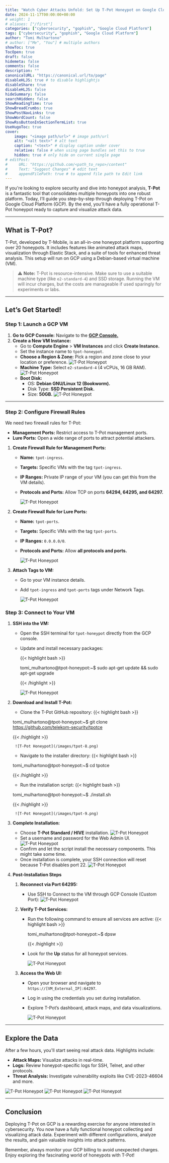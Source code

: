 ```yaml
---
title: "Watch Cyber Attacks Unfold: Set Up T-Pot Honeypot on Google Cloud Platform"
date: 2024-11-17T00:00:00+00:00
# weight: 1
# aliases: ["/first"]
categories: ["cybersecurity", "gophish", "Google Cloud Platform"]
tags: ["cybersecurity", "gophish", "Google Cloud Platform"]
author: "Tomi Mulhartono"
# author: ["Me", "You"] # multiple authors
showToc: true
TocOpen: true
draft: false
hidemeta: false
comments: false
description: ""
canonicalURL: "https://canonical.url/to/page"
disableHLJS: true # to disable highlightjs
disableShare: true
disableHLJS: false
hideSummary: false
searchHidden: false
ShowReadingTime: true
ShowBreadCrumbs: true
ShowPostNavLinks: true
ShowWordCount: false
ShowRssButtonInSectionTermList: true
UseHugoToc: true
cover:
    image: "<image path/url>" # image path/url
    alt: "<alt text>" # alt text
    caption: "<text>" # display caption under cover
    relative: false # when using page bundles set this to true
    hidden: true # only hide on current single page
# editPost:
#     URL: "https://github.com/<path_to_repo>/content"
#     Text: "Suggest Changes" # edit text
#     appendFilePath: true # to append file path to Edit link
---
```


If you're looking to explore security and dive into honeypot analysis, **T-Pot** is a fantastic tool that consolidates multiple honeypots into one robust platform. Today, I’ll guide you step-by-step through deploying T-Pot on Google Cloud Platform (GCP). By the end, you’ll have a fully operational T-Pot honeypot ready to capture and visualize attack data.

---

## What is T-Pot?

T-Pot, developed by T-Mobile, is an all-in-one honeypot platform supporting over 20 honeypots. It includes features like animated attack maps, visualization through Elastic Stack, and a suite of tools for enhanced threat analysis. This setup will run on GCP using a Debian-based virtual machine (VM).

>⚠ **Note:** T-Pot is resource-intensive. Make sure to use a suitable machine type (like `e2-standard-4`) and SSD storage. Running the VM will incur charges, but the costs are manageable if used sparingly for experiments or labs.

---

## Let’s Get Started!

### Step 1: Launch a GCP VM
1. **Go to GCP Console:** Navigate to the **[GCP Console.](https://console.cloud.google.com/)**
2. **Create a New VM Instance:**
    - Go to **Compute Engine** > **VM Instances** and click **Create Instance.**
    - Set the instance name to `tpot-honeypot`.
    - **Choose a Region & Zone:** Pick a region and zone close to your location or preference.
    ![T-Pot Honeypot](/images/tpot-1.jpg)
    - **Machine Type:** Select `e2-standard-4` (4 vCPUs, 16 GB RAM).
    ![T-Pot Honeypot](/images/tpot-2.jpg)
    - **Boot Disk:**
        - OS: **Debian GNU/Linux 12 (Bookworm).**
        - Disk Type: **SSD Persistent Disk.**
        - Size: **50GB.**
        ![T-Pot Honeypot](/images/tpot-3.jpg)

---

### Step 2: Configure Firewall Rules

We need two firewall rules for T-Pot:

- **Management Ports:** Restrict access to T-Pot management ports.
- **Lure Ports:** Open a wide range of ports to attract potential attackers.

1. **Create Firewall Rule for Management Ports:**

    - **Name:** `tpot-ingress`.
    - **Targets:** Specific VMs with the tag `tpot-ingress`.
    - **IP Ranges:** Private IP range of your VM (you can get this from the VM details).
    - **Protocols and Ports:** Allow TCP on ports **64294, 64295, and 64297.**

        ![T-Pot Honeypot](/images/tpot-4.jpg)

2. **Create Firewall Rule for Lure Ports:**

    - **Name:** `tpot-ports`.
    - **Targets:** Specific VMs with the tag `tpot-ports`.
    - **IP Ranges:** `0.0.0.0/0`.
    - **Protocols and Ports:** Allow **all protocols and ports.**

        ![T-Pot Honeypot](/images/tpot-5.jpg)

3. **Attach Tags to VM:**

    - Go to your VM instance details.
    - Add `tpot-ingress` and `tpot-ports` tags under Network Tags.

        ![T-Pot Honeypot](/images/tpot-6.jpg)

### Step 3: Connect to Your VM

1. **SSH into the VM:**

    - Open the SSH terminal for `tpot-honeypot` directly from the GCP console.
    - Update and install necessary packages:

        {{< highlight bash >}}

        tomi_mulhartono@tpot-honeypot:~$ sudo apt-get update && sudo apt-get upgrade

        {{< /highlight >}}

        ![T-Pot Honeypot](/images/tpot-7.png)

2. **Download and Install T-Pot:**

    - Clone the T-Pot GitHub repository:
    {{< highlight bash >}}

    tomi_mulhartono@tpot-honeypot:~$ git clone https://github.com/telekom-security/tpotce

    {{< /highlight >}}

        ![T-Pot Honeypot](/images/tpot-8.png)

    - Navigate to the installer directory:
    {{< highlight bash >}}

    tomi_mulhartono@tpot-honeypot:~$ cd tpotce

    {{< /highlight >}}

    - Run the installation script:
    {{< highlight bash >}}

    tomi_mulhartono@tpot-honeypot:~$ ./install.sh

    {{< /highlight >}}

        ![T-Pot Honeypot](/images/tpot-9.png)

3. **Complete Installation:**

    - Choose **T-Pot Standard / HIVE** installation.
        ![T-Pot Honeypot](/images/tpot-10.png)
    - Set a username and password for the Web Admin UI.
        ![T-Pot Honeypot](/images/tpot-11.png)
    - Confirm and let the script install the necessary components. This might take some time.
    - Once installation is complete, your SSH connection will reset because T-Pot disables port 22.
        ![T-Pot Honeypot](/images/tpot-12.png)

4. **Post-Installation Steps**

    1.  **Reconnect via Port 64295:**

        - Use SSH to Connect to the VM through GCP Console (Custom Port):
            ![T-Pot Honeypot](/images/tpot-13.jpg)

    2. **Verify T-Pot Services:**

        - Run the following command to ensure all services are active:
            {{< highlight bash >}}

            tomi_mulhartono@tpot-honeypot:~$ dpsw

            {{< /highlight >}}
        - Look for the **Up** status for all honeypot services.

            ![T-Pot Honeypot](/images/tpot-14.png)

    3. **Access the Web UI:**

        - Open your browser and navigate to `https://[VM_External_IP]:64297`.
        - Log in using the credentials you set during installation.
        - Explore T-Pot’s dashboard, attack maps, and data visualizations.

            ![T-Pot Honeypot](/images/tpot-15.png)

---

## Explore the Data
After a few hours, you'll start seeing real attack data. Highlights include:

- **Attack Maps:** Visualize attacks in real-time.
- **Logs:** Review honeypot-specific logs for SSH, Telnet, and other protocols.
- **Threat Analysis:** Investigate vulnerability exploits like CVE-2023-46604 and more.

![T-Pot Honeypot](/images/tpot-16.gif)
![T-Pot Honeypot](/images/tpot-17.png)
![T-Pot Honeypot](/images/tpot-18.png)

---

## Conclusion

Deploying T-Pot on GCP is a rewarding exercise for anyone interested in cybersecurity. You now have a fully functional honeypot collecting and visualizing attack data. Experiment with different configurations, analyze the results, and gain valuable insights into attack patterns.

Remember, always monitor your GCP billing to avoid unexpected charges. Enjoy exploring the fascinating world of honeypots with T-Pot!